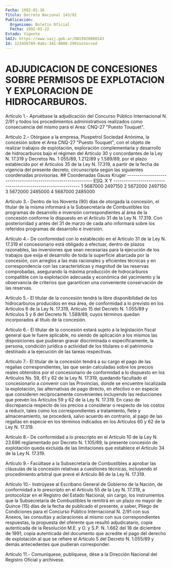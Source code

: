```yaml
---
Fecha: 1992-01-16
Título: Decreto Nacional 143/92
Publicación:
  Organismo: Boletín Oficial
  Fecha: 1992-01-22
Estado: Vigente
SAIJ: https://www.saij.gob.ar/DN19920000143
Id: 123456789-0abc-341-0000-2991soterced
---
```

# ADJUDICACION DE CONCESIONES SOBRE PERMISOS DE EXPLOTACION Y EXPLORACION DE HIDROCARBUROS.

<a id="1"></a>
Artículo  1.-  Apruébase  la adjudicación del Concurso Público Internacional  N. 2/91 y todos los  procedimientos  administrativos realizados  como  consecuencia  del  mismo  para  el  Area:  CNQ-27 "Puesto Touquet".

<a id="2"></a>
Artículo  2.-  Otórgase  a  la  empresa,  Pluspetrol  Sociedad Anónima,  la  concesión sobre el Area CNQ-27 "Puesto Touquet",  con el  objeto  de  realizar    trabajos  de  explotación,  exploración complementaria y desarrollo de  hidrocarburos  bajo  el régimen del Artículo  30  y concordantes de la Ley N. 17.319 y Decretos  Ns.  1 055/89, 1.212/89  y  1.589/89,  por  el  plazo  establecido  por el Artículos  35 de la Ley N. 17.319, a partir de la fecha de vigencia del  presente    decreto,    circunscripta   según  las  siguientes coordenadas provisorias. ##              Coordenadas Gauss Kruger -------------------------------------------------------------     ESQ.                  X                    Y -------------------------------------------------------------      1                 5687000              2497150      2                 5672000              2497150      3                 5672000              2485000      4                 5687000               2485000

<a id="3"></a>
Artículo  3.-  Dentro  de los Noventa (90) días de otorgada la concesión, el titular de la misma  informará  a la Subsecretaría de Combustibles los programas de desarrollo e inversión correspondientes al área de la concesión conforme  lo  dispuesto en el Artículo 31 de la Ley N. 17.319. Con posterioridad y  antes  del 31  de marzo de cada año informará sobre los referidos programas de desarrollo e inversión.

<a id="4"></a>
Artículo  4.- De conformidad con lo establecido en el Artículo 31 de la Ley N.  17.319  el concesionario está obligado a efectuar, dentro de plazos razonables,  las  inversiones  que sean necesarias para la ejecución de los trabajos que exija el desarrollo  de  toda la  superficie  abarcada  por  la concesión, con arreglos a las más racionales  y eficientes técnicas  y  en  correspondencia  con  las características  y magnitud de las reservas comprobadas, asegurando la máxima producción de hidrocarburos compatible con la explotación adecuada  y  económica  del yacimiento y la observancia de  criterios que garanticen una conveniente  conservación  de  las reservas.

<a id="5"></a>
Artículo  5.-  El  titular  de  la  concesión  tendrá la libre disponibilidad  de  los  hidrocarburos producidos en esa  área,  de conformidad a lo previsto  en  los Artículos 6 de la Ley N. 17.319, Artículo 15 del Decreto N. 1.055/89  y  Artículos 5 y 6 del Decreto N. 1.589/89, cuyos términos quedan incorporados  al  título  de  la concesión.

<a id="6"></a>
Artículo  6.-  El  titular  de la concesión estará sujeto a la legislación fiscal general que le  fuere  aplicable,  no  siendo de aplicación  a  los  mismos  las  disposiciones  que pudieran gravar discriminada  o específicamente, la persona, condición  jurídica  o actividad  de  los   titulares  o  el  patrimonio  destinado  a  la ejecución de las tareas respectivas.

<a id="7"></a>
Artículo  7.-  El titular de la concesión tendrá a su cargo el pago de las regalías  correspondientes,  las  que  serán calculadas sobre  los  precios  reales  obtenidos  por  el  concesionario   de conformidad  a  lo dispuesto en los Artículos Ns. 59, 61 y 62 de la Ley N. 17.319, quedando  facultado  el concesionario a convenir con las Provincias, donde se encuentre localizada  la  explotación, las alternativas  de  pago  directo,  en  efectivo  o  en  especie  que consideren  recíprocamente  convenientes incluyendo las reducciones que prevén los Artículos 59 y  62  de  la Ley N. 17.319. En caso de discrepancia  respecto de los precios a considerar  o  respecto  de los costos a reducir, tales como los correspondientes a tratamiento, flete  y  almacenamiento,  se procederá, salvo acuerdo en contrario, al pago de las regalías en  especie  en  los términos indicados en los Artículos 60 y 62 de la Ley N. 17.319.

<a id="8"></a>
Artículo  8.- De conformidad a lo prescripto en el Artículo 10 de  la Ley N. 23.696  reglamentado  por  Decreto  N.  1.105/89,  la presente concesión de explotación queda excluida de las limitaciones  que  establece  el  Artículo  34 de la Ley N. 17.319.

<a id="9"></a>
Artículo  9.-  Facúltase  a la Subsecretaría de Combustibles a aprobar  las  cláusulas  de  la concesión  relativas  a  cuestiones técnicas,  incluyendo  el  procedimiento   arbitral  que  prevé  el Artículo 86 de la Ley N. 17.319.

<a id="10"></a>
Artículo 10.- Instrúyese al Escribano General de Gobierno de la Nación,  de conformidad a lo prescripto en el Artículo 55 de la Ley N. 17.319,  a  protocolizar en el Registro del Estado Nacional, sin cargo, los instrumentos  que  la  Subsecretaría  de Combustibles le remitirá en un plazo no mayor de Quince (15) días  de  la  fecha de publicado  el  presente,  a  saber,  Pliego  de Condiciones para el Concurso  Público  Internacional  N.  2/91  con  sus   Anexos,  las consultas    y  aclaraciones  al  mismo  con  sus  correspondientes respuestas, la  propuesta  del  oferente que resultó adjudicatario, copia autenticada de la Resolución  M.E.  y  O. y S.P. N. 1.662 del 18  de  diciembre  de  1991,  copia autenticada del  documento  que acredite el pago del derecho de  explotación  al  que se refiere el Artículo  5  del  Decreto  N.  1.055/89  y  demás antecedentes  que pudieran corresponder.

<a id="11"></a>
Artículo  11.-  Comuníquese,  publíquese,  dése a la Dirección Nacional del Registro Oficial y archívese.